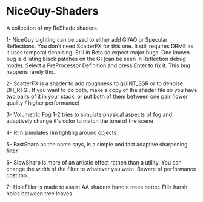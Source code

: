 # NiceGuy-Shaders
A collection of my ReShade shaders.

1- NiceGuy Lighting can be used to either add GI/AO or Specular Reflections.
You don't need ScatterFX for this one. It still requires DRME as it uses
temporal denoising. Still in Beta so expect major bugs. One known bug is
dilating black patches on the GI (can be seen in Reflection debug mode).
Select a PreProcessor Definition and press Enter to fix it. This bug happens
rarely tho.

2- ScatterFX is a shader to add roughness to qUINT_SSR or to denoise DH_RTGI.
If you want to do both, make a copy of the shader file so you have two pairs of it in your stack.
or put both of them between one pair (lower quality / higher performance)

3- Volumetric Fog 1-2 tries to simulate physical aspects of fog and adaptively change it's color to
match the tone of the scene

4- Rim simulates rim lighting around objects

5- FastSharp as the name says, is a simple and fast adaptive sharpening filter

6- SlowSharp is more of an artistic effect rathen than a utility. You can
change the width of the filter to whatever you want. Beware of performance cost tho...

7- HoleFiller is made to assist AA shaders handle trees better. Fills harsh holes between
tree leaves
